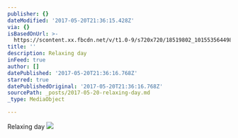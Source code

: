 ```yaml
---
publisher: {}
dateModified: '2017-05-20T21:36:15.428Z'
via: {}
isBasedOnUrl: >-
  https://scontent.xx.fbcdn.net/v/t1.0-9/s720x720/18519802_10155356449803156_1190836290560241491_n.jpg?oh=e92967ee72cead29a59c90d1b8379a5c&oe=59BE32DF
title: ''
description: Relaxing day
inFeed: true
author: []
datePublished: '2017-05-20T21:36:16.768Z'
starred: true
datePublishedOriginal: '2017-05-20T21:36:16.768Z'
sourcePath: _posts/2017-05-20-relaxing-day.md
_type: MediaObject

---
```

Relaxing day
![](https://scontent.xx.fbcdn.net/v/t1.0-9/s720x720/18519802_10155356449803156_1190836290560241491_n.jpg?oh=e92967ee72cead29a59c90d1b8379a5c&oe=59BE32DF)